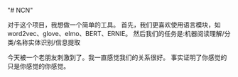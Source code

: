 "# NCN" 

对于这个项目，我想做一个简单的工具。
首先，我们更喜欢使用语言模块，如word2vec、glove、elmo、BERT、ERNIE。
然后我们的任务是:机器阅读理解/分类/名称实体识别/信息提取


今天被一个老朋友刺激到了。我一直感觉我们的关系很好。
事实证明了你感觉的只是你感觉的你感觉。